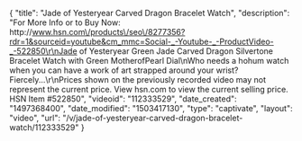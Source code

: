 {
    "title": "Jade of Yesteryear Carved Dragon Bracelet Watch",
    "description": "For More Info or to Buy Now: http:\/\/www.hsn.com\/products\/seo\/8277356?rdr=1&sourceid=youtube&cm_mmc=Social-_-Youtube-_-ProductVideo-_-522850\r\nJade of Yesteryear Green Jade Carved Dragon Silvertone Bracelet Watch with Green MotherofPearl Dial\nWho needs a hohum watch when you can have a work of art strapped around your wrist? Fiercely...\r\nPrices shown on the previously recorded video may not represent the current price.  View hsn.com to view the current selling price. HSN Item #522850",
    "videoid": "112333529",
    "date_created": "1497368400",
    "date_modified": "1503417130",
    "type": "captivate",
    "layout": "video",
    "url": "\/v\/jade-of-yesteryear-carved-dragon-bracelet-watch\/112333529"
}